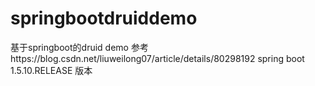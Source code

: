 # springbootdruiddemo
基于springboot的druid demo
参考https://blog.csdn.net/liuweilong07/article/details/80298192
spring boot 1.5.10.RELEASE 版本
